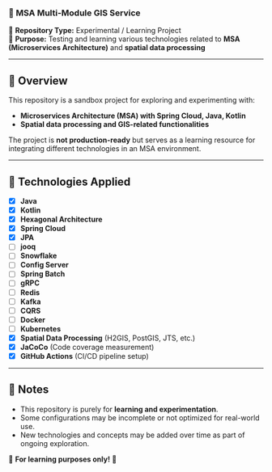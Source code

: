 ### **🚀 MSA Multi-Module GIS Service**  

📌 **Repository Type:** Experimental / Learning Project  
📌 **Purpose:** Testing and learning various technologies related to **MSA (Microservices Architecture)** and **spatial data processing**  

---

## **📝 Overview**  
This repository is a sandbox project for exploring and experimenting with:  
- **Microservices Architecture (MSA) with Spring Cloud, Java, Kotlin**  
- **Spatial data processing and GIS-related functionalities**  

The project is **not production-ready** but serves as a learning resource for integrating different technologies in an MSA environment.  

---

## **🚀 Technologies Applied**  
- [x] **Java**
- [x] **Kotlin**
- [x] **Hexagonal Architecture**
- [x] **Spring Cloud**
- [x] **JPA**
- [ ] **jooq**
- [ ] **Snowflake**
- [ ] **Config Server**
- [ ] **Spring Batch**
- [ ] **gRPC**
- [ ] **Redis**
- [ ] **Kafka**
- [ ] **CQRS**
- [ ] **Docker**
- [ ] **Kubernetes**
- [x] **Spatial Data Processing** (H2GIS, PostGIS, JTS, etc.)
- [x] **JaCoCo** (Code coverage measurement)
- [x] **GitHub Actions** (CI/CD pipeline setup)  

---

## **📌 Notes**  
- This repository is purely for **learning and experimentation**.  
- Some configurations may be incomplete or not optimized for real-world use.  
- New technologies and concepts may be added over time as part of ongoing exploration.  

🚀 **For learning purposes only!** 🚀
